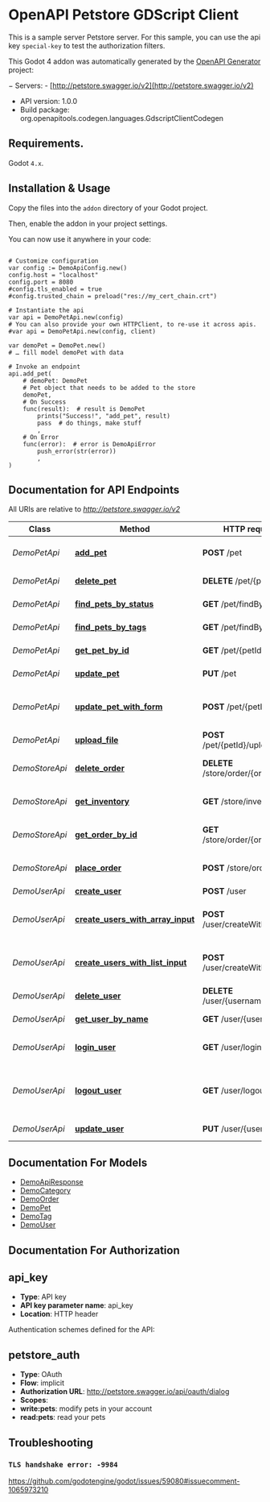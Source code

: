 # OpenAPI Petstore GDScript Client

This is a sample server Petstore server. For this sample, you can use the api key `special-key` to test the authorization filters.

This Godot 4 addon was automatically generated by the [OpenAPI Generator](https://openapi-generator.tech) project:

− Servers:
    - [http://petstore.swagger.io/v2](http://petstore.swagger.io/v2)
- API version: 1.0.0
- Build package: org.openapitools.codegen.languages.GdscriptClientCodegen


## Requirements.

Godot `4.x`.


## Installation & Usage

Copy the files into the `addon` directory of your Godot project.

Then, enable the addon in your project settings.

You can now use it anywhere in your code:

```gdscript

# Customize configuration
var config := DemoApiConfig.new()
config.host = "localhost"
config.port = 8080
#config.tls_enabled = true
#config.trusted_chain = preload("res://my_cert_chain.crt")

# Instantiate the api
var api = DemoPetApi.new(config)
# You can also provide your own HTTPClient, to re-use it across apis.
#var api = DemoPetApi.new(config, client)

var demoPet = DemoPet.new()
# … fill model demoPet with data

# Invoke an endpoint
api.add_pet(
	# demoPet: DemoPet
	# Pet object that needs to be added to the store
	demoPet,
	# On Success
	func(result):  # result is DemoPet
		prints("Success!", "add_pet", result)
		pass  # do things, make stuff
		,
	# On Error
	func(error):  # error is DemoApiError
		push_error(str(error))
		,
)

```


## Documentation for API Endpoints

All URIs are relative to *http://petstore.swagger.io/v2*

Class | Method | HTTP request | Description
------------ | ------------- | ------------- | -------------
*DemoPetApi* | [**add_pet**](apis/DemoPetApi.md#add_pet) | **POST** /pet | Add a new pet to the store
*DemoPetApi* | [**delete_pet**](apis/DemoPetApi.md#delete_pet) | **DELETE** /pet/{petId} | Deletes a pet
*DemoPetApi* | [**find_pets_by_status**](apis/DemoPetApi.md#find_pets_by_status) | **GET** /pet/findByStatus | Finds Pets by status
*DemoPetApi* | [**find_pets_by_tags**](apis/DemoPetApi.md#find_pets_by_tags) | **GET** /pet/findByTags | Finds Pets by tags
*DemoPetApi* | [**get_pet_by_id**](apis/DemoPetApi.md#get_pet_by_id) | **GET** /pet/{petId} | Find pet by ID
*DemoPetApi* | [**update_pet**](apis/DemoPetApi.md#update_pet) | **PUT** /pet | Update an existing pet
*DemoPetApi* | [**update_pet_with_form**](apis/DemoPetApi.md#update_pet_with_form) | **POST** /pet/{petId} | Updates a pet in the store with form data
*DemoPetApi* | [**upload_file**](apis/DemoPetApi.md#upload_file) | **POST** /pet/{petId}/uploadImage | uploads an image
*DemoStoreApi* | [**delete_order**](apis/DemoStoreApi.md#delete_order) | **DELETE** /store/order/{orderId} | Delete purchase order by ID
*DemoStoreApi* | [**get_inventory**](apis/DemoStoreApi.md#get_inventory) | **GET** /store/inventory | Returns pet inventories by status
*DemoStoreApi* | [**get_order_by_id**](apis/DemoStoreApi.md#get_order_by_id) | **GET** /store/order/{orderId} | Find purchase order by ID
*DemoStoreApi* | [**place_order**](apis/DemoStoreApi.md#place_order) | **POST** /store/order | Place an order for a pet
*DemoUserApi* | [**create_user**](apis/DemoUserApi.md#create_user) | **POST** /user | Create user
*DemoUserApi* | [**create_users_with_array_input**](apis/DemoUserApi.md#create_users_with_array_input) | **POST** /user/createWithArray | Creates list of users with given input array
*DemoUserApi* | [**create_users_with_list_input**](apis/DemoUserApi.md#create_users_with_list_input) | **POST** /user/createWithList | Creates list of users with given input array
*DemoUserApi* | [**delete_user**](apis/DemoUserApi.md#delete_user) | **DELETE** /user/{username} | Delete user
*DemoUserApi* | [**get_user_by_name**](apis/DemoUserApi.md#get_user_by_name) | **GET** /user/{username} | Get user by user name
*DemoUserApi* | [**login_user**](apis/DemoUserApi.md#login_user) | **GET** /user/login | Logs user into the system
*DemoUserApi* | [**logout_user**](apis/DemoUserApi.md#logout_user) | **GET** /user/logout | Logs out current logged in user session
*DemoUserApi* | [**update_user**](apis/DemoUserApi.md#update_user) | **PUT** /user/{username} | Updated user


## Documentation For Models

- [DemoApiResponse](models/DemoApiResponse.md)
- [DemoCategory](models/DemoCategory.md)
- [DemoOrder](models/DemoOrder.md)
- [DemoPet](models/DemoPet.md)
- [DemoTag](models/DemoTag.md)
- [DemoUser](models/DemoUser.md)


## Documentation For Authorization


## api_key

- **Type**: API key
- **API key parameter name**: api_key
- **Location**: HTTP header

 Authentication schemes defined for the API:
## petstore_auth

- **Type**: OAuth
- **Flow**: implicit
- **Authorization URL**: http://petstore.swagger.io/api/oauth/dialog
- **Scopes**: 
 - **write:pets**: modify pets in your account
 - **read:pets**: read your pets



## Troubleshooting

### `TLS handshake error: -9984`

https://github.com/godotengine/godot/issues/59080#issuecomment-1065973210

